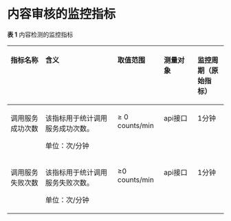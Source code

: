 # 内容审核的监控指标<a name="ZH-CN_TOPIC_0137161958"></a>

**表 1**  内容检测的监控指标

<a name="table102675383222"></a>
<table><thead align="left"><tr id="row726893842214"><th class="cellrowborder" valign="top" width="16%" id="mcps1.2.6.1.1"><p id="p16270153816220"><a name="p16270153816220"></a><a name="p16270153816220"></a>指标名称</p>
</th>
<th class="cellrowborder" valign="top" width="33.37%" id="mcps1.2.6.1.2"><p id="p527115383221"><a name="p527115383221"></a><a name="p527115383221"></a>含义</p>
</th>
<th class="cellrowborder" valign="top" width="21.39%" id="mcps1.2.6.1.3"><p id="p202711238192210"><a name="p202711238192210"></a><a name="p202711238192210"></a>取值范围</p>
</th>
<th class="cellrowborder" valign="top" width="15.57%" id="mcps1.2.6.1.4"><p id="p52723385226"><a name="p52723385226"></a><a name="p52723385226"></a>测量对象</p>
</th>
<th class="cellrowborder" valign="top" width="13.669999999999998%" id="mcps1.2.6.1.5"><p id="p2152145910542"><a name="p2152145910542"></a><a name="p2152145910542"></a>监控周期（原始指标）</p>
</th>
</tr>
</thead>
<tbody><tr id="row472618584223"><td class="cellrowborder" valign="top" width="16%" headers="mcps1.2.6.1.1 "><p id="p1939103719410"><a name="p1939103719410"></a><a name="p1939103719410"></a>调用服务成功次数</p>
</td>
<td class="cellrowborder" valign="top" width="33.37%" headers="mcps1.2.6.1.2 "><p id="p1993973734113"><a name="p1993973734113"></a><a name="p1993973734113"></a>该指标用于统计调用服务成功次数。</p>
<p id="p1584115094113"><a name="p1584115094113"></a><a name="p1584115094113"></a>单位：次/分钟</p>
</td>
<td class="cellrowborder" valign="top" width="21.39%" headers="mcps1.2.6.1.3 "><p id="p1431964322314"><a name="p1431964322314"></a><a name="p1431964322314"></a>≥ 0 counts/min</p>
</td>
<td class="cellrowborder" valign="top" width="15.57%" headers="mcps1.2.6.1.4 "><p id="p1932044312237"><a name="p1932044312237"></a><a name="p1932044312237"></a>api接口</p>
</td>
<td class="cellrowborder" valign="top" width="13.669999999999998%" headers="mcps1.2.6.1.5 "><p id="p915215955416"><a name="p915215955416"></a><a name="p915215955416"></a>1分钟</p>
</td>
</tr>
<tr id="row2272193812219"><td class="cellrowborder" valign="top" width="16%" headers="mcps1.2.6.1.1 "><p id="p149391637104111"><a name="p149391637104111"></a><a name="p149391637104111"></a>调用服务失败次数</p>
</td>
<td class="cellrowborder" valign="top" width="33.37%" headers="mcps1.2.6.1.2 "><p id="p193913373413"><a name="p193913373413"></a><a name="p193913373413"></a>该指标用于统计调用服务失败次数。</p>
<p id="p188851551423"><a name="p188851551423"></a><a name="p188851551423"></a>单位：次/分钟</p>
</td>
<td class="cellrowborder" valign="top" width="21.39%" headers="mcps1.2.6.1.3 "><p id="p157383287546"><a name="p157383287546"></a><a name="p157383287546"></a>≥0 counts/min</p>
</td>
<td class="cellrowborder" valign="top" width="15.57%" headers="mcps1.2.6.1.4 "><p id="p1576471784413"><a name="p1576471784413"></a><a name="p1576471784413"></a>api接口</p>
</td>
<td class="cellrowborder" valign="top" width="13.669999999999998%" headers="mcps1.2.6.1.5 "><p id="p181528592546"><a name="p181528592546"></a><a name="p181528592546"></a>1分钟</p>
</td>
</tr>
</tbody>
</table>

